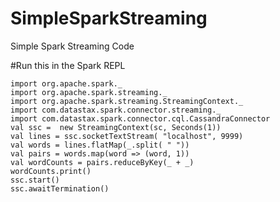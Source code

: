 # SimpleSparkStreaming
Simple Spark Streaming Code

#Run this in the Spark REPL 

```
import org.apache.spark._
import org.apache.spark.streaming._
import org.apache.spark.streaming.StreamingContext._
import com.datastax.spark.connector.streaming._
import com.datastax.spark.connector.cql.CassandraConnector
val ssc =  new StreamingContext(sc, Seconds(1))
val lines = ssc.socketTextStream( "localhost", 9999)
val words = lines.flatMap(_.split( " "))
val pairs = words.map(word => (word, 1))
val wordCounts = pairs.reduceByKey(_ + _)
wordCounts.print()
ssc.start()
ssc.awaitTermination()
```
